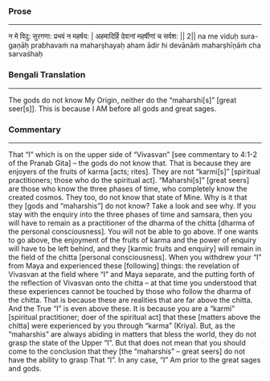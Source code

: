 ### Prose 
 --- 
न मे विदु: सुरगणा: प्रभवं न महर्षय: |
अहमादिर्हि देवानां महर्षीणां च सर्वश: || 2||
na me viduḥ sura-gaṇāḥ prabhavaṁ na maharṣhayaḥ
aham ādir hi devānāṁ maharṣhīṇāṁ cha sarvaśhaḥ

### Bengali Translation 
 --- 
The gods do not know My Origin, neither do the “maharshi[s]” [great seer[s]]. This is because I AM before all gods and great sages.

### Commentary 
 --- 
That “I” which is on the upper side of “Vivasvan” [see commentary to 4:1-2 of the Pranab Gita] – the gods do not know that. That is because they are enjoyers of the fruits of karma [acts; rites]. They are not “karmi[s]” [spiritual practitioners; those who do the spiritual act]. “Maharshi[s]” [great seers] are those who know the three phases of time, who completely know the created cosmos. They too, do not know that state of Mine. Why is it that they [gods and “maharshis”] do not know? Take a look and see why. If you stay with the enquiry into the three phases of time and samsara, then you will have to remain as a practitioner of the dharma of the chitta [dharma of the personal consciousness]. You will not be able to go above. If one wants to go above, the enjoyment of the fruits of karma and the power of enquiry will have to be left behind, and they [karmic fruits and enquiry] will remain in the field of the chitta [personal consciousness]. When you withdrew your “I” from Maya and experienced these [following] things: the revelation of Vivasvan at the field where “I” and Maya separate, and the putting forth of the reflection of Vivasvan onto the chitta – at that time you understood that these experiences cannot be touched by those who follow the dharma of the chitta. That is because these are realities that are far above the chitta. And the True “I” is even above these. It is because you are a “karmi” [spiritual practitioner; doer of the spiritual act] that these [matters above the chitta] were experienced by you through “karma” (Kriya). But, as the “maharshis” are always abiding in matters that bless the world, they do not grasp the state of the Upper “I”. But that does not mean that you should come to the conclusion that they [the “maharshis” – great seers] do not have the ability to grasp That “I”. In any case, “I” Am prior to the great sages and gods.